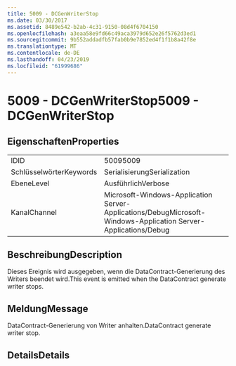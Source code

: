 ```yaml
---
title: 5009 - DCGenWriterStop
ms.date: 03/30/2017
ms.assetid: 8489e542-b2ab-4c31-9150-08d4f6704150
ms.openlocfilehash: a3eaa58e9fd66c49aca3979d652e26f5762d3ed1
ms.sourcegitcommit: 9b552addadfb57fab0b9e7852ed4f1f1b8a42f8e
ms.translationtype: MT
ms.contentlocale: de-DE
ms.lasthandoff: 04/23/2019
ms.locfileid: "61999686"
---
```

# <a name="5009---dcgenwriterstop"></a><span data-ttu-id="2563d-102">5009 - DCGenWriterStop</span><span class="sxs-lookup"><span data-stu-id="2563d-102">5009 - DCGenWriterStop</span></span>
## <a name="properties"></a><span data-ttu-id="2563d-103">Eigenschaften</span><span class="sxs-lookup"><span data-stu-id="2563d-103">Properties</span></span>  
  
|||  
|-|-|  
|<span data-ttu-id="2563d-104">ID</span><span class="sxs-lookup"><span data-stu-id="2563d-104">ID</span></span>|<span data-ttu-id="2563d-105">5009</span><span class="sxs-lookup"><span data-stu-id="2563d-105">5009</span></span>|  
|<span data-ttu-id="2563d-106">Schlüsselwörter</span><span class="sxs-lookup"><span data-stu-id="2563d-106">Keywords</span></span>|<span data-ttu-id="2563d-107">Serialisierung</span><span class="sxs-lookup"><span data-stu-id="2563d-107">Serialization</span></span>|  
|<span data-ttu-id="2563d-108">Ebene</span><span class="sxs-lookup"><span data-stu-id="2563d-108">Level</span></span>|<span data-ttu-id="2563d-109">Ausführlich</span><span class="sxs-lookup"><span data-stu-id="2563d-109">Verbose</span></span>|  
|<span data-ttu-id="2563d-110">Kanal</span><span class="sxs-lookup"><span data-stu-id="2563d-110">Channel</span></span>|<span data-ttu-id="2563d-111">Microsoft-Windows-Application Server-Applications/Debug</span><span class="sxs-lookup"><span data-stu-id="2563d-111">Microsoft-Windows-Application Server-Applications/Debug</span></span>|  
  
## <a name="description"></a><span data-ttu-id="2563d-112">Beschreibung</span><span class="sxs-lookup"><span data-stu-id="2563d-112">Description</span></span>  
 <span data-ttu-id="2563d-113">Dieses Ereignis wird ausgegeben, wenn die DataContract-Generierung des Writers beendet wird.</span><span class="sxs-lookup"><span data-stu-id="2563d-113">This event is emitted when the DataContract generate writer stops.</span></span>  
  
## <a name="message"></a><span data-ttu-id="2563d-114">Meldung</span><span class="sxs-lookup"><span data-stu-id="2563d-114">Message</span></span>  
 <span data-ttu-id="2563d-115">DataContract-Generierung von Writer anhalten.</span><span class="sxs-lookup"><span data-stu-id="2563d-115">DataContract generate writer stop.</span></span>  
  
## <a name="details"></a><span data-ttu-id="2563d-116">Details</span><span class="sxs-lookup"><span data-stu-id="2563d-116">Details</span></span>
